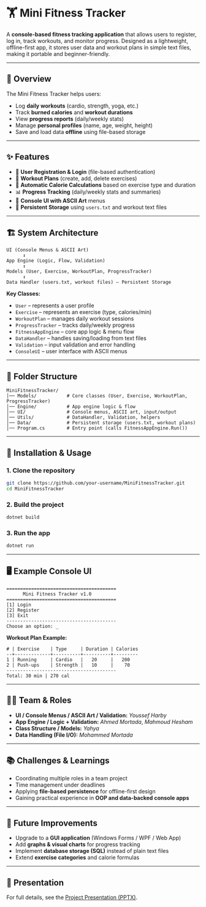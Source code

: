 # 🏋️ Mini Fitness Tracker  

A **console-based fitness tracking application** that allows users to register, log in, track workouts, and monitor progress. Designed as a lightweight, offline-first app, it stores user data and workout plans in simple text files, making it portable and beginner-friendly.  

---

## 📌 Overview  
The Mini Fitness Tracker helps users:  
- Log **daily workouts** (cardio, strength, yoga, etc.)  
- Track **burned calories** and **workout durations**  
- View **progress reports** (daily/weekly stats)  
- Manage **personal profiles** (name, age, weight, height)  
- Save and load data **offline** using file-based storage  

---

## ✨ Features  
- 👤 **User Registration & Login** (file-based authentication)  
- 📝 **Workout Plans** (create, add, delete exercises)  
- 🔢 **Automatic Calorie Calculations** based on exercise type and duration  
- 📊 **Progress Tracking** (daily/weekly stats and summaries)  
- 🎨 **Console UI with ASCII Art** menus  
- 💾 **Persistent Storage** using `users.txt` and workout text files  

---

## 🏗️ System Architecture  
```
UI (Console Menus & ASCII Art) 
      ↕
App Engine (Logic, Flow, Validation)
      ↕
Models (User, Exercise, WorkoutPlan, ProgressTracker)
      ↕
Data Handler (users.txt, workout files) – Persistent Storage
```

**Key Classes:**  
- `User` – represents a user profile  
- `Exercise` – represents an exercise (type, calories/min)  
- `WorkoutPlan` – manages daily workout sessions  
- `ProgressTracker` – tracks daily/weekly progress  
- `FitnessAppEngine` – core app logic & menu flow  
- `DataHandler` – handles saving/loading from text files  
- `Validation` – input validation and error handling  
- `ConsoleUI` – user interface with ASCII menus  

---

## 📂 Folder Structure  
```
MiniFitnessTracker/
│── Models/           # Core classes (User, Exercise, WorkoutPlan, ProgressTracker)
│── Engine/           # App engine logic & flow
│── UI/               # Console menus, ASCII art, input/output
│── Utils/            # DataHandler, Validation, helpers
│── Data/             # Persistent storage (users.txt, workout plans)
│── Program.cs        # Entry point (calls FitnessAppEngine.Run())
```

---

## 🚀 Installation & Usage  

### 1. Clone the repository  
```bash
git clone https://github.com/your-username/MiniFitnessTracker.git
cd MiniFitnessTracker
```

### 2. Build the project  
```bash
dotnet build
```

### 3. Run the app  
```bash
dotnet run
```

---

## 🖥️ Example Console UI  
```
========================================
      Mini Fitness Tracker v1.0
========================================
[1] Login
[2] Register
[3] Exit
----------------------------------------
Choose an option: _
```

**Workout Plan Example:**  
```
# | Exercise    | Type     | Duration | Calories
--+-------------+----------+----------+---------
1 | Running     | Cardio   |   20     |   200
2 | Push-ups    | Strength |   10     |    70
----------------------------------------
Total: 30 min | 270 cal
```

---

## 👨‍💻 Team & Roles  
- **UI / Console Menus / ASCII Art / Validation:** *Youssef Harby*  
- **App Engine / Logic + Validation:** *Ahmed Mortada*, *Mahmoud Hesham*  
- **Class Structure / Models:** *Yahya*  
- **Data Handling (File I/O):** *Mohammed Mortada*  

---

## 📚 Challenges & Learnings  
- Coordinating multiple roles in a team project  
- Time management under deadlines  
- Applying **file-based persistence** for offline-first design  
- Gaining practical experience in **OOP and data-backed console apps**  

---

## 🔮 Future Improvements  
- Upgrade to a **GUI application** (Windows Forms / WPF / Web App)  
- Add **graphs & visual charts** for progress tracking  
- Implement **database storage (SQL)** instead of plain text files  
- Extend **exercise categories** and calorie formulas  

---

## 📸 Presentation  
For full details, see the [Project Presentation (PPTX)]([./Mini-Fitness-Tracker_Presentation_IMPORTANT%20(1).pptx](https://docs.google.com/presentation/d/1_fI0bA0v3-WTkVtwQQas5NAR-PqR-2_e/edit?usp=sharing&ouid=116742114160676039432&rtpof=true&sd=true)).  
